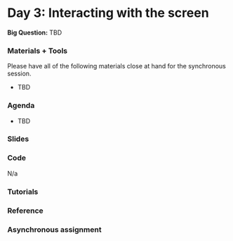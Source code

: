 # Day 3: Interacting with the screen
**Big Question:** TBD

### Materials + Tools
Please have all of the following materials close at hand for the synchronous session.
- TBD

### Agenda
- TBD

### Slides

### Code 
N/a

### Tutorials

### Reference

### Asynchronous assignment


